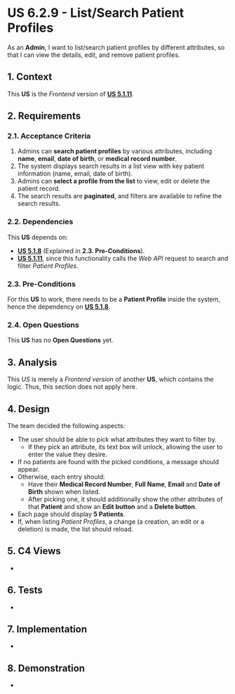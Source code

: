 # US 6.2.9 - List/Search Patient Profiles

As an **Admin**, I want to list/search patient profiles by different attributes, so that I can view the details, edit, and remove patient profiles.

## 1. Context

This **US** is the *Frontend* version of [**US 5.1.11**](../../sprint-a/us11/readme.md).

## 2. Requirements

### 2.1. Acceptance Criteria

1. Admins can **search patient profiles** by various attributes, including **name**, **email**, **date of birth**, or **medical record number**.
2. The system displays search results in a list view with key patient information (name, email, date of birth).
3. Admins can **select a profile from the list** to view, edit or delete the patient record.
4. The search results are **paginated**, and filters are available to refine the search results.

### 2.2. Dependencies

This **US** depends on:
* [**US 5.1.8**](../../sprint-a/us8/readme.md) (Explained in **2.3. Pre-Conditions**).
* [**US 5.1.11**](../../sprint-a/us11/readme.md), since this functionality calls the *Web API* request to search and filter *Patient Profiles*.

### 2.3. Pre-Conditions

For this **US** to work, there needs to be a **Patient Profile** inside the system, hence the dependency on [**US 5.1.8**](../../sprint-a/us8/readme.md).

### 2.4. Open Questions

This **US** has no **Open Questions** yet.

## 3. Analysis

This *US* is merely a *Frontend version* of another **US**, which contains the logic. Thus, this section does not apply here.

## 4. Design

The team decided the following aspects:
* The user should be able to pick what attributes they want to filter by.
    * If they pick an attribute, its text box will unlock, allowing the user to enter the value they desire.
* If no patients are found with the picked conditions, a message should appear.
* Otherwise, each entry should:
    * Have their **Medical Record Number**, **Full Name**, **Email** and **Date of Birth** shown when listed.
    * After picking one, it should additionally show the other attributes of that **Patient** and show an **Edit button** and a **Delete button**.
* Each page should display **5 Patients**.
* If, when listing *Patient Profiles*, a change (a creation, an edit or a deletion) is made, the list should reload.

## 5. C4 Views

-

## 6. Tests

-

## 7. Implementation

-

## 8. Demonstration

-